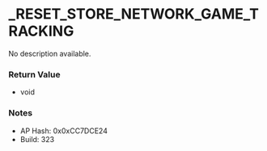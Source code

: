 # _RESET_STORE_NETWORK_GAME_TRACKING

No description available.

### Return Value
* void

### Notes
* AP Hash: 0x0xCC7DCE24
* Build: 323

